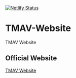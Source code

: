 [![Netlify Status](https://api.netlify.com/api/v1/badges/77fb5ebc-dd1c-47d6-82f3-5f85c71f509f/deploy-status)](https://app.netlify.com/sites/tmav-cp/deploys)

# TMAV-Website
TMAV Website

## Official Website

[TMAV Website](https://tmav.netlify.app)

